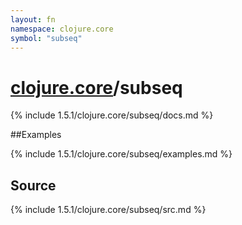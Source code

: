 ```yaml
---
layout: fn
namespace: clojure.core
symbol: "subseq"
---
```


# [clojure.core](../)/subseq

{% include 1.5.1/clojure.core/subseq/docs.md %}

##Examples

{% include 1.5.1/clojure.core/subseq/examples.md %}
## Source
{% include 1.5.1/clojure.core/subseq/src.md %}

